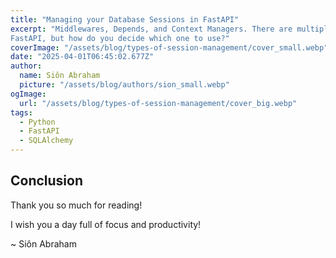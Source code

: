 ```yaml
---
title: "Managing your Database Sessions in FastAPI"
excerpt: "Middlewares, Depends, and Context Managers. There are multiple ways to manage your database sessions in 
FastAPI, but how do you decide which one to use?"
coverImage: "/assets/blog/types-of-session-management/cover_small.webp"
date: "2025-04-01T06:45:02.677Z"
author:
  name: Siôn Abraham
  picture: "/assets/blog/authors/sion_small.webp"
ogImage:
  url: "/assets/blog/types-of-session-management/cover_big.webp"
tags: 
  - Python
  - FastAPI
  - SQLAlchemy
---
```


## Conclusion


Thank you so much for reading! 

I wish you a day full of focus and productivity!

~ Siôn Abraham